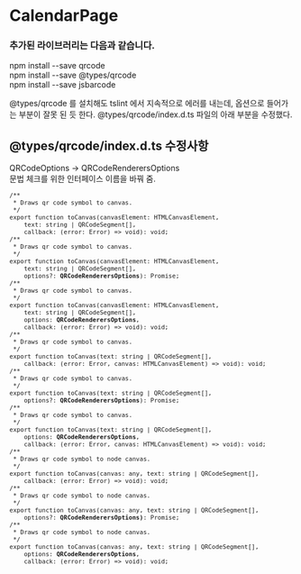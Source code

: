 # CalendarPage


### 추가된 라이브러리는 다음과 같습니다.
npm install --save qrcode<br>
npm install --save @types/qrcode<br>
npm install --save jsbarcode<br>


@types/qrcode 를 설치해도 tslint 에서 지속적으로 에러를 내는데, 옵션으로 들어가는 부분이 잘못 된 듯 한다. @types/qrcode/index.d.ts 파일의 아래 부분을 수정했다.<br>

@types/qrcode/index.d.ts 수정사항
---------------------------------------------

QRCodeOptions -> QRCodeRenderersOptions <br>
문법 체크를 위한 인터페이스 이름을 바꿔 줌.<br>
<pre style="font-size:8pt">
/**
 * Draws qr code symbol to canvas.
 */
export function toCanvas(canvasElement: HTMLCanvasElement, 
	text: string | QRCodeSegment[],
	callback: (error: Error) => void): void;
/**
 * Draws qr code symbol to canvas.
 */
export function toCanvas(canvasElement: HTMLCanvasElement, 
	text: string | QRCodeSegment[],
	options?: <strong>QRCodeRenderersOptions</strong>): Promise<any>;
/**
 * Draws qr code symbol to canvas.
 */
export function toCanvas(canvasElement: HTMLCanvasElement, 
	text: string | QRCodeSegment[],
	options: <strong>QRCodeRenderersOptions</strong>, 
	callback: (error: Error) => void): void;
/**
 * Draws qr code symbol to canvas.
 */
export function toCanvas(text: string | QRCodeSegment[],
	callback: (error: Error, canvas: HTMLCanvasElement) => void): void;
/**
 * Draws qr code symbol to canvas.
 */
export function toCanvas(text: string | QRCodeSegment[], 
	options?: <strong>QRCodeRenderersOptions</strong>): Promise<any>;
/**
 * Draws qr code symbol to canvas.
 */
export function toCanvas(text: string | QRCodeSegment[], 
	options: <strong>QRCodeRenderersOptions</strong>, 
	callback: (error: Error, canvas: HTMLCanvasElement) => void): void;
/**
 * Draws qr code symbol to node canvas.
 */
export function toCanvas(canvas: any, text: string | QRCodeSegment[], 
	callback: (error: Error) => void): void;
/**
 * Draws qr code symbol to node canvas.
 */
export function toCanvas(canvas: any, text: string | QRCodeSegment[], 
	options?: <strong>QRCodeRenderersOptions)</strong>: Promise<any>;
/**
 * Draws qr code symbol to node canvas.
 */
export function toCanvas(canvas: any, text: string | QRCodeSegment[], 
	options: <strong>QRCodeRenderersOptions</strong>, 
	callback: (error: Error) => void): void;
</pre>
